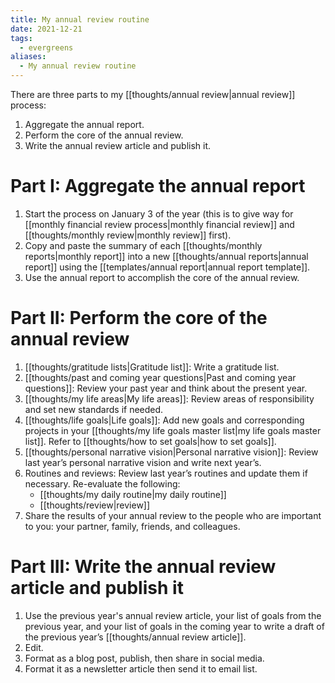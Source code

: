```yaml
---
title: My annual review routine
date: 2021-12-21
tags:
  - evergreens
aliases:
  - My annual review routine
---
```

There are three parts to my [[thoughts/annual review|annual review]] process:

1. Aggregate the annual report.
2. Perform the core of the annual review.
3. Write the annual review article and publish it.

# Part I: Aggregate the annual report

1. Start the process on January 3 of the year (this is to give way for [[monthly financial review process|monthly financial review]] and [[thoughts/monthly review|monthly review]] first).
2. Copy and paste the summary of each [[thoughts/monthly reports|monthly report]] into a new [[thoughts/annual reports|annual report]] using the [[templates/annual report|annual report template]].
3. Use the annual report to accomplish the core of the annual review.

# Part II: Perform the core of the annual review

1. [[thoughts/gratitude lists|Gratitude list]]: Write a gratitude list.
2. [[thoughts/past and coming year questions|Past and coming year questions]]: Review your past year and think about the present year.
3. [[thoughts/my life areas|My life areas]]: Review areas of responsibility and set new standards if needed.
4. [[thoughts/life goals|Life goals]]: Add new goals and corresponding projects in your [[thoughts/my life goals master list|my life goals master list]]. Refer to [[thoughts/how to set goals|how to set goals]].
4. [[thoughts/personal narrative vision|Personal narrative vision]]: Review last year’s personal narrative vision and write next year’s.
5. Routines and reviews: Review last year’s routines and update them if necessary. Re-evaluate the following:
	- [[thoughts/my daily routine|my daily routine]]
	- [[thoughts/review|review]]
7. Share the results of your annual review to the people who are important to you: your partner, family, friends, and colleagues.

# Part III: Write the annual review article and publish it

1. Use the previous year's annual review article, your list of goals from the previous year, and your list of goals in the coming year to write a draft of the previous year’s [[thoughts/annual review article]].
2. Edit.
3. Format as a blog post, publish, then share in social media.
4. Format it as a newsletter article then send it to email list.